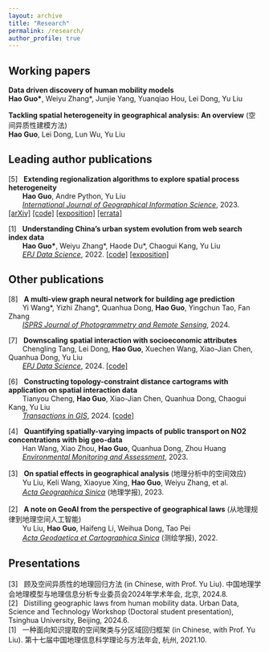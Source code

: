 ```yaml
---
layout: archive
title: "Research"
permalink: /research/
author_profile: true
---
```


## Working papers
<b>Data driven discovery of human mobility models</b><br>
<b>Hao Guo\*</b>, Weiyu Zhang\*, Junjie Yang, Yuanqiao Hou, Lei Dong, Yu Liu<br>

<b>Tackling spatial heterogeneity in geographical analysis: An overview</b> (空间异质性建模方法)<br>
<b>Hao Guo</b>, Lei Dong, Lun Wu, Yu Liu<br>

## Leading author publications
\[5] &nbsp; <b>Extending regionalization algorithms to explore spatial process heterogeneity</b><br>
&emsp;&emsp;<b>Hao Guo</b>, Andre Python, Yu Liu<br>
&emsp;&emsp;<i>[International Journal of Geographical Information Science](https://www.tandfonline.com/doi/full/10.1080/13658816.2023.2266493)</i>, 2023. [\[arXiv\]](https://arxiv.org/abs/2206.09429) [\[code\]](https://github.com/Nithouson/regreg) [\[exposition\]](https://mp.weixin.qq.com/s/4SE9RsdzoJ6nv0nH4PRyPQ) [\[errata\]](https://github.com/Nithouson/regreg/blob/main/README.md#errata)<br>

\[1] &nbsp; <b>Understanding China’s urban system evolution from web search index data</b><br>
&emsp;&emsp;<b>Hao Guo\*</b>, Weiyu Zhang\*, Haode Du\*, Chaogui Kang, Yu Liu<br>
&emsp;&emsp;<i>[EPJ Data Science](https://epjdatascience.springeropen.com/articles/10.1140/epjds/s13688-022-00332-y)</i>, 2022. [\[code\]](https://github.com/Nithouson/BaiduCityAttr) [\[exposition\]](https://mp.weixin.qq.com/s/1co-W74Zk3j6rcAAyJQnhQ)<br>

## Other publications

\[8] &nbsp; <b>A multi-view graph neural network for building age prediction</b><br>
&emsp;&emsp;Yi Wang\*, Yizhi Zhang\*, Quanhua Dong, <b>Hao Guo</b>, Yingchun Tao, Fan Zhang<br>
&emsp;&emsp;<i>[ISPRS Journal of Photogrammetry and Remote Sensing](https://doi.org/10.1016/j.isprsjprs.2024.10.011)</i>, 2024.  <br>

\[7] &nbsp; <b>Downscaling spatial interaction with socioeconomic attributes</b><br>
&emsp;&emsp;Chengling Tang, Lei Dong, <b>Hao Guo</b>, Xuechen Wang, Xiao-Jian Chen, Quanhua Dong, Yu Liu<br>
&emsp;&emsp;<i>[EPJ Data Science](https://epjdatascience.springeropen.com/articles/10.1140/epjds/s13688-024-00487-w)</i>, 2024. [\[code\]](https://github.com/Elvira1021/Gravity_downscaling_method_for_spatial_interaction/) <br>

\[6] &nbsp; <b>Constructing topology-constraint distance cartograms with application on spatial interaction data</b><br>
&emsp;&emsp;Tianyou Cheng, <b>Hao Guo</b>, Xiao-Jian Chen, Quanhua Dong, Chaogui Kang, Yu Liu<br>
&emsp;&emsp;<i>[Transactions in GIS](https://onlinelibrary.wiley.com/doi/10.1111/tgis.13168)</i>, 2024. [\[code\]](https://github.com/TianyouCheng/TC-PSO)<br> 

\[4] &nbsp; <b>Quantifying spatially-varying impacts of public transport on NO2 concentrations with big geo-data</b><br>
&emsp;&emsp;Han Wang, Xiao Zhou, <b>Hao Guo</b>, Quanhua Dong, Zhou Huang <br>
&emsp;&emsp;<i>[Environmental Monitoring and Assessment](https://link.springer.com/article/10.1007/s10661-023-11289-4)</i>, 2023.<br>

\[3] &nbsp; <b>On spatial effects in geographical analysis</b> (地理分析中的空间效应) <br>
&emsp;&emsp;Yu Liu, Keli Wang, Xiaoyue Xing, <b>Hao Guo</b>, Weiyu Zhang, et al. <br>
&emsp;&emsp;<i>[Acta Geographica Sinica](http://www.geog.com.cn/CN/10.11821/dlxb202303001) </i>(地理学报), 2023.<br>

\[2] &nbsp; <b>A note on GeoAI from the perspective of geographical laws</b> (从地理规律到地理空间人工智能) <br>
&emsp;&emsp;Yu Liu, <b>Hao Guo</b>, Haifeng Li, Weihua Dong, Tao Pei<br>
&emsp;&emsp;<i>[Acta Geodaetica et Cartographica Sinica](http://xb.sinomaps.com/CN/10.11947/j.AGCS.2022.20220125) </i>(测绘学报), 2022.<br>

## Presentations
\[3] &nbsp; 顾及空间异质性的地理回归方法 (in Chinese, with Prof. Yu Liu). 中国地理学会地理模型与地理信息分析专业委员会2024年学术年会, 北京, 2024.8.  
\[2] &nbsp; Distilling geographic laws from human mobility data. Urban Data, Science and Technology Workshop (Doctoral student presentation), Tsinghua University, Beijing, 2024.6.  
\[1] &nbsp; 一种面向知识提取的空间聚类与分区域回归框架 (in Chinese, with Prof. Yu Liu). 第十七届中国地理信息科学理论与方法年会, 杭州, 2021.10.  
